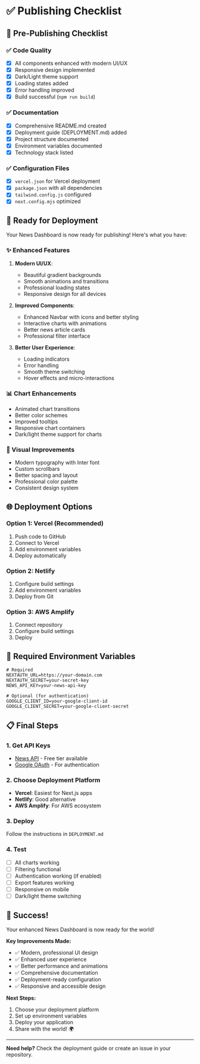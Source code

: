 # ✅ Publishing Checklist

## 🎯 Pre-Publishing Checklist

### ✅ Code Quality
- [x] All components enhanced with modern UI/UX
- [x] Responsive design implemented
- [x] Dark/Light theme support
- [x] Loading states added
- [x] Error handling improved
- [x] Build successful (`npm run build`)

### ✅ Documentation
- [x] Comprehensive README.md created
- [x] Deployment guide (DEPLOYMENT.md) added
- [x] Project structure documented
- [x] Environment variables documented
- [x] Technology stack listed

### ✅ Configuration Files
- [x] `vercel.json` for Vercel deployment
- [x] `package.json` with all dependencies
- [x] `tailwind.config.js` configured
- [x] `next.config.mjs` optimized

## 🚀 Ready for Deployment

Your News Dashboard is now ready for publishing! Here's what you have:

### ✨ Enhanced Features
1. **Modern UI/UX**: 
   - Beautiful gradient backgrounds
   - Smooth animations and transitions
   - Professional loading states
   - Responsive design for all devices

2. **Improved Components**:
   - Enhanced Navbar with icons and better styling
   - Interactive charts with animations
   - Better news article cards
   - Professional filter interface

3. **Better User Experience**:
   - Loading indicators
   - Error handling
   - Smooth theme switching
   - Hover effects and micro-interactions

### 📊 Chart Enhancements
- Animated chart transitions
- Better color schemes
- Improved tooltips
- Responsive chart containers
- Dark/light theme support for charts

### 🎨 Visual Improvements
- Modern typography with Inter font
- Custom scrollbars
- Better spacing and layout
- Professional color palette
- Consistent design system

## 🌐 Deployment Options

### Option 1: Vercel (Recommended)
1. Push code to GitHub
2. Connect to Vercel
3. Add environment variables
4. Deploy automatically

### Option 2: Netlify
1. Configure build settings
2. Add environment variables
3. Deploy from Git

### Option 3: AWS Amplify
1. Connect repository
2. Configure build settings
3. Deploy

## 🔧 Required Environment Variables

```env
# Required
NEXTAUTH_URL=https://your-domain.com
NEXTAUTH_SECRET=your-secret-key
NEWS_API_KEY=your-news-api-key

# Optional (for authentication)
GOOGLE_CLIENT_ID=your-google-client-id
GOOGLE_CLIENT_SECRET=your-google-client-secret
```

## 📋 Final Steps

### 1. Get API Keys
- [News API](https://newsapi.org/) - Free tier available
- [Google OAuth](https://console.cloud.google.com/) - For authentication

### 2. Choose Deployment Platform
- **Vercel**: Easiest for Next.js apps
- **Netlify**: Good alternative
- **AWS Amplify**: For AWS ecosystem

### 3. Deploy
Follow the instructions in `DEPLOYMENT.md`

### 4. Test
- [ ] All charts working
- [ ] Filtering functional
- [ ] Authentication working (if enabled)
- [ ] Export features working
- [ ] Responsive on mobile
- [ ] Dark/light theme switching

## 🎉 Success!

Your enhanced News Dashboard is now ready for the world! 

**Key Improvements Made:**
- ✅ Modern, professional UI design
- ✅ Enhanced user experience
- ✅ Better performance and animations
- ✅ Comprehensive documentation
- ✅ Deployment-ready configuration
- ✅ Responsive and accessible design

**Next Steps:**
1. Choose your deployment platform
2. Set up environment variables
3. Deploy your application
4. Share with the world! 🌍

---

**Need help?** Check the deployment guide or create an issue in your repository. 
